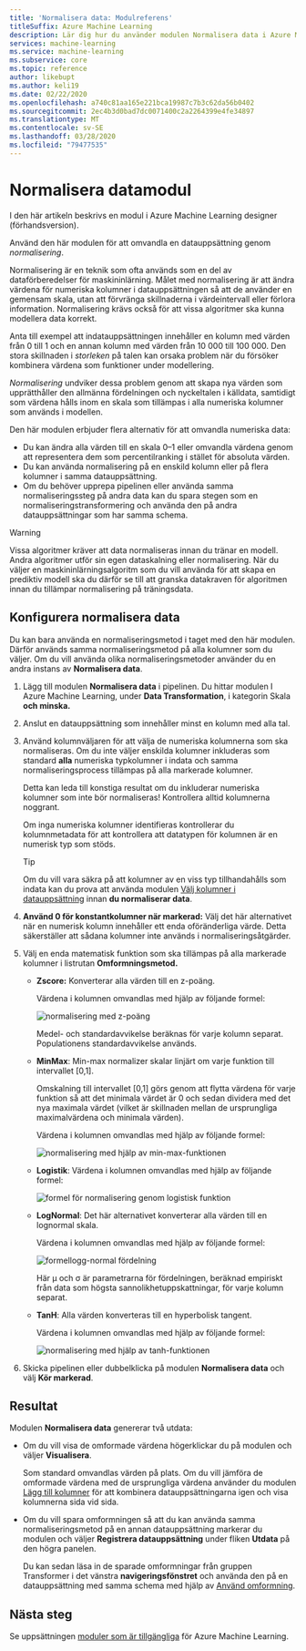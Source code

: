 ```yaml
---
title: 'Normalisera data: Modulreferens'
titleSuffix: Azure Machine Learning
description: Lär dig hur du använder modulen Normalisera data i Azure Machine Learning för att omvandla en datauppsättning genom *normalisering*..
services: machine-learning
ms.service: machine-learning
ms.subservice: core
ms.topic: reference
author: likebupt
ms.author: keli19
ms.date: 02/22/2020
ms.openlocfilehash: a740c81aa165e221bca19987c7b3c62da56b0402
ms.sourcegitcommit: 2ec4b3d0bad7dc0071400c2a2264399e4fe34897
ms.translationtype: MT
ms.contentlocale: sv-SE
ms.lasthandoff: 03/28/2020
ms.locfileid: "79477535"
---
```

# <a name="normalize-data-module"></a>Normalisera datamodul

I den här artikeln beskrivs en modul i Azure Machine Learning designer (förhandsversion).

Använd den här modulen för att omvandla en datauppsättning genom *normalisering*.

Normalisering är en teknik som ofta används som en del av dataförberedelser för maskininlärning. Målet med normalisering är att ändra värdena för numeriska kolumner i datauppsättningen så att de använder en gemensam skala, utan att förvränga skillnaderna i värdeintervall eller förlora information. Normalisering krävs också för att vissa algoritmer ska kunna modellera data korrekt.

Anta till exempel att indatauppsättningen innehåller en kolumn med värden från 0 till 1 och en annan kolumn med värden från 10 000 till 100 000. Den stora skillnaden i *storleken* på talen kan orsaka problem när du försöker kombinera värdena som funktioner under modellering.

*Normalisering* undviker dessa problem genom att skapa nya värden som upprätthåller den allmänna fördelningen och nyckeltalen i källdata, samtidigt som värdena hålls inom en skala som tillämpas i alla numeriska kolumner som används i modellen.

Den här modulen erbjuder flera alternativ för att omvandla numeriska data:

- Du kan ändra alla värden till en skala 0–1 eller omvandla värdena genom att representera dem som percentilranking i stället för absoluta värden.
- Du kan använda normalisering på en enskild kolumn eller på flera kolumner i samma datauppsättning.
- Om du behöver upprepa pipelinen eller använda samma normaliseringssteg på andra data kan du spara stegen som en normaliseringstransformering och använda den på andra datauppsättningar som har samma schema.

> [!WARNING]
> Vissa algoritmer kräver att data normaliseras innan du tränar en modell. Andra algoritmer utför sin egen dataskalning eller normalisering. När du väljer en maskininlärningsalgoritm som du vill använda för att skapa en prediktiv modell ska du därför se till att granska datakraven för algoritmen innan du tillämpar normalisering på träningsdata.

##  <a name="configure-normalize-data"></a>Konfigurera normalisera data

Du kan bara använda en normaliseringsmetod i taget med den här modulen. Därför används samma normaliseringsmetod på alla kolumner som du väljer. Om du vill använda olika normaliseringsmetoder använder du en andra instans av **Normalisera data**.

1. Lägg till modulen **Normalisera data** i pipelinen. Du hittar modulen I Azure Machine Learning, under **Data Transformation**, i kategorin Skala **och minska.**

2. Anslut en datauppsättning som innehåller minst en kolumn med alla tal.

3. Använd kolumnväljaren för att välja de numeriska kolumnerna som ska normaliseras. Om du inte väljer enskilda kolumner inkluderas som standard **alla** numeriska typkolumner i indata och samma normaliseringsprocess tillämpas på alla markerade kolumner. 

    Detta kan leda till konstiga resultat om du inkluderar numeriska kolumner som inte bör normaliseras! Kontrollera alltid kolumnerna noggrant.

    Om inga numeriska kolumner identifieras kontrollerar du kolumnmetadata för att kontrollera att datatypen för kolumnen är en numerisk typ som stöds.

    > [!TIP]
    > Om du vill vara säkra på att kolumner av en viss typ tillhandahålls som indata kan du prova att använda modulen [Välj kolumner i datauppsättning](./select-columns-in-dataset.md) innan **du normaliserar data**.

4. **Använd 0 för konstantkolumner när markerad:** Välj det här alternativet när en numerisk kolumn innehåller ett enda oföränderliga värde. Detta säkerställer att sådana kolumner inte används i normaliseringsåtgärder.

5. Välj en enda matematisk funktion som ska tillämpas på alla markerade kolumner i listrutan **Omformningsmetod.** 
  
    - **Zscore:** Konverterar alla värden till en z-poäng.
    
      Värdena i kolumnen omvandlas med hjälp av följande formel:  
  
      ![normalisering med z&#45;poäng](media/module/aml-normalization-z-score.png)
  
      Medel- och standardavvikelse beräknas för varje kolumn separat. Populationens standardavvikelse används.
  
    - **MinMax**: Min-max normalizer skalar linjärt om varje funktion till intervallet [0,1].
    
      Omskalning till intervallet [0,1] görs genom att flytta värdena för varje funktion så att det minimala värdet är 0 och sedan dividera med det nya maximala värdet (vilket är skillnaden mellan de ursprungliga maximalvärdena och minimala värden).
      
      Värdena i kolumnen omvandlas med hjälp av följande formel:  
  
      ![normalisering med hjälp av min&#45;max-funktionen](media/module/aml-normalization-minmax.png "AML_normalization-minmax")  
  
    - **Logistik**: Värdena i kolumnen omvandlas med hjälp av följande formel:

      ![formel för normalisering genom logistisk funktion](media/module/aml-normalization-logistic.png "AML_normalization-logistik")  
  
    - **LogNormal**: Det här alternativet konverterar alla värden till en lognormal skala.
  
      Värdena i kolumnen omvandlas med hjälp av följande formel:
  
      ![formellogg&#45;normal fördelning](media/module/aml-normalization-lognormal.png "AML_normalization-lognormal")
    
      Här μ och σ är parametrarna för fördelningen, beräknad empiriskt från data som högsta sannolikhetuppskattningar, för varje kolumn separat.  
  
    - **TanH**: Alla värden konverteras till en hyperbolisk tangent.
    
      Värdena i kolumnen omvandlas med hjälp av följande formel:
    
      ![normalisering med hjälp av tanh-funktionen](media/module/aml-normalization-tanh.png "AML_normalization-tanh")

6. Skicka pipelinen eller dubbelklicka på modulen **Normalisera data** och välj **Kör markerad**. 

## <a name="results"></a>Resultat

Modulen **Normalisera data** genererar två utdata:

- Om du vill visa de omformade värdena högerklickar du på modulen och väljer **Visualisera**.

    Som standard omvandlas värden på plats. Om du vill jämföra de omformade värdena med de ursprungliga värdena använder du modulen [Lägg till kolumner](./add-columns.md) för att kombinera datauppsättningarna igen och visa kolumnerna sida vid sida.

- Om du vill spara omformningen så att du kan använda samma normaliseringsmetod på en annan datauppsättning markerar du modulen och väljer **Registrera datauppsättning** under fliken **Utdata** på den högra panelen.

    Du kan sedan läsa in de sparade omformningar från gruppen Transformer i det vänstra **navigeringsfönstret** och använda den på en datauppsättning med samma schema med hjälp av [Använd omformning](apply-transformation.md).  


## <a name="next-steps"></a>Nästa steg

Se uppsättningen [moduler som är tillgängliga](module-reference.md) för Azure Machine Learning. 